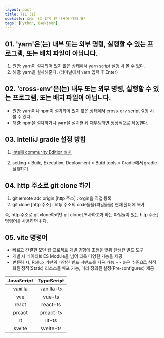 ```yaml
---
layout: post
title: TIL (1)
subtitle: 오늘 새로 알게 된 내용에 대해 정리
tags: [Python, Baekjoon]
---
```


## 01. 'yarn'은(는) 내부 또는 외부 명령, 실행할 수 있는 프로그램, 또는 배치 파일이 아닙니다.

1. 원인: yarn이 설치되어 있지 않은 상태에서 yarn script 실행 시 볼 수 있다.
2. 해결: yarn을 설치해준다. (터미널에서 yarn 입력 후 Enter)

## 02. 'cross-env'은(는) 내부 또는 외부 명령, 실행할 수 있는 프로그램, 또는 배치 파일이 아닙니다.

- 원인: yarn이나 npm이 설치되어 있지 않은 상태에서 cross-env script 실행 시 볼 수 있다.
- 해결: npm을 설치하거나 yarn을 설치한 뒤 재부팅하면 정상적으로 작동한다.

## 03. IntelliJ gradle 설정 방법

1. [Intellij community Edition 설치](https://www.jetbrains.com/ko-kr/idea/download/#section=windows)

2. setting > Build, Execution, Deployment > Build tools > Gradle에서 gradle 설정하기

## 04. http 주소로 git clone 하기

1. git remote add origin [http 주소] : orgin을 직접 등록
2. git clone [http 주소] : http 주소의 code들을(파일들을) 현재 폴더에 복사

즉, http 주소로 git clone하려면
git clone [복사하고자 하는 파일들이 있는 http 주소] 명령어를 사용하면 된다.

## 05. vite 명령어

- 빠르고 간결한 모던 웹 프로젝트 개발 경험에 초점을 맞춰 탄생한 빌드 도구
- 개발 시 네이티브 ES Module을 넘어 더욱 다양한 기능을 제공
- 번들링 시, Rollup 기반의 다양한 빌드 커맨드를 사용 가능 => 높은 수준으로 최적화된 정적(Static) 리소스들 배포 가능, 미리 정의된 설정(Pre-configured) 제공

| JavaScript | TypeScript |
|:----------:|:----------:|
|   vanilla  | vanilla-ts |
|     vue    |   vue-ts   |
|    react   |  react-ts  |
|   preact   |  preact-ts |
|     lit    |   lit-ts   |
|   svelte   |  svelte-ts |
